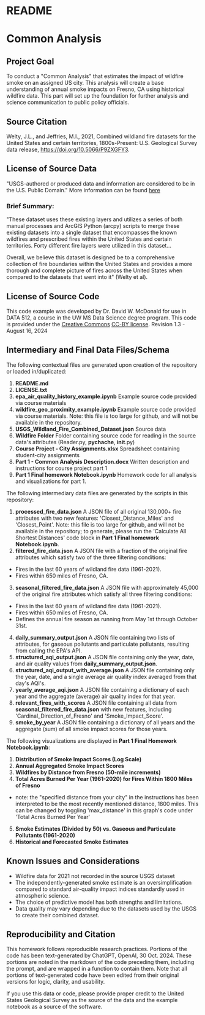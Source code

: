 # README
# Common Analysis

## Project Goal
To conduct a "Common Analysis" that estimates the impact of wildfire smoke on an assigned US city. This analysis will create a base understanding of annual smoke impacts on Fresno, CA using historical wildfire data. This part will set up the foundation for further analysis and science communication to public policy officials.

## Source Citation

Welty, J.L., and Jeffries, M.I., 2021, Combined wildland fire datasets for the United States and certain territories, 1800s-Present: U.S. Geological Survey data release, https://doi.org/10.5066/P9ZXGFY3.

## License of Source Data
"USGS-authored or produced data and information are considered to be in the U.S. Public Domain." More information can be found [here](https://www.usgs.gov/information-policies-and-instructions/copyrights-and-credits)

### Brief Summary:

"These dataset uses these existing layers and utilizes a series of both manual processes and ArcGIS Python (arcpy) scripts to merge these existing datasets into a single dataset that encompasses the known wildfires and prescribed fires within the United States and certain territories. Forty different fire layers were utilized in this dataset...

Overall, we believe this dataset is designed be to a comprehensive collection of fire boundaries within the United States and provides a more thorough and complete picture of fires across the United States when compared to the datasets that went into it" (Welty et al).

## License of Source Code

This code example was developed by Dr. David W. McDonald for use in DATA 512, a course in the UW MS Data Science degree program. This code is provided under the [Creative Commons](https://creativecommons.org) [CC-BY license](https://creativecommons.org/licenses/by/4.0/). Revision 1.3 - August 16, 2024

## Intermediary and Final Data Files/Schema

The following contextual files are generated upon creation of the repository or loaded in/duplicated:

1.  **README.md**
2.  **LICENSE.txt**
3.  **epa_air_quality_history_example.ipynb** Example source code provided via course materials
4.  **wildfire_geo_proximity_example.ipynb** Example source code provided via course materials. Note: this file is too large for github, and will not be available in the repository.
5.  **USGS_Wildland_Fire_Combined_Dataset.json** Source data
6. **Wildfire Folder** Folder containing source code for reading in the source data's attributes (Reader.py, __pychache__, __init__.py)
7. **Course Project - City Assignments.xlsx** Spreadsheet containing student-city assignments
8. **Part 1 - Common Analysis Description.docx** Written description and instructions for course project part 1
9. **Part 1 Final homework Notebook.ipynb** Homework code for all analysis and visualizations for part 1.

The following intermediary data files are generated by the scripts in this repository:

1.  **processed_fire_data.json** A JSON file of all original 130,000+ fire attributes with two new features: 'Closest_Distance_Miles' and 'Closest_Point'. Note: this file is too large for github, and will not be available in the repository; to generate, please run the 'Calculate All Shortest Distances' code block in **Part 1 Final homework Notebook.ipynb**.
2.  **filtered_fire_data.json** A JSON file with a fraction of the original fire attributes which satisfy two of the three filtering conditions:
- Fires in the last 60 years of wildland fire data (1961-2021).
- Fires within 650 miles of Fresno, CA.
3. **seasonal_filtered_fire_data.json** A JSON file with approximately 45,000 of the original fire attributes which satisfy all three filtering conditions:
- Fires in the last 60 years of wildland fire data (1961-2021).
- Fires within 650 miles of Fresno, CA.
- Defines the annual fire season as running from May 1st through October 31st.
4. **daily_summary_output.json** A JSON file containing two lists of attributes, for gaseous pollutants and particulate pollutants, resulting from calling the EPA's API.
5. **structured_aqi_output.json** A JSON file containing only the year, date, and air quality values from **daily_summary_output.json**.
6. **structured_aqi_output_with_average.json** A JSON file containing only the year, date, and a single average air quality index averaged from that day's AQI's.
7. **yearly_average_aqi.json** A JSON file containing a dictionary of each year and the aggregate (average) air quality index for that year.
8. **relevant_fires_with_scores** A JSON file containing all data from **seasonal_filtered_fire_data.json** with new features, including 'Cardinal_Direction_of_Fresno' and 'Smoke_Impact_Score'.
9. **smoke_by_year** A JSON file containing a dictionary of all years and the aggregate (sum) of all smoke impact scores for those years.
  
The following visualizations are displayed in **Part 1 Final Homework Notebook.ipynb**:

1. **Distribution of Smoke Impact Scores (Log Scale)**
2. **Annual Aggregated Smoke Impact Scores**
3. **Wildfires by Distance from Fresno (50-mile increments)**
4. **Total Acres Burned Per Year (1961-2020) for Fires Within 1800 Miles of Fresno**
- note: the "specified distance from your city" in the instructions has been interpreted to be the most recently mentioned distance, 1800 miles. This can be changed by toggling 'max_distance' in this graph's code under 'Total Acres Burned Per Year'
5. **Smoke Estimates (Divided by 50) vs. Gaseous and Particulate Pollutants (1961-2020)**
6. **Historical and Forecasted Smoke Estimates**

## Known Issues and Considerations

-   Wildfire data for 2021 not recorded in the source USGS dataset
-   The independently-generated smoke estimate is an oversimplification compared to standard air-quality impact indices standardly used in atmospheric science.
-   The choice of predictive model has both strengths and limitations.
-   Data quality may vary depending due to the datasets used by the USGS to create their combined dataset.

## Reproducibility and Citation

This homework follows reproducible research practices. Portions of the code has been text-generated by ChatGPT, OpenAI, 30 Oct. 2024. These portions are noted in the markdown of the code preceding them, including the prompt, and are wrapped in a function to contain them. Note that all portions of text-generated code have been edited from their original versions for logic, clarity, and usability.

If you use this data or code, please provide proper credit to the United States Geological Survey as the source of the data and the example notebook as a source of the software.
